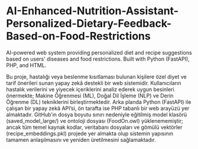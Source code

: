 # AI-Enhanced-Nutrition-Assistant-Personalized-Dietary-Feedback-Based-on-Food-Restrictions
AI-powered web system providing personalized diet and recipe suggestions based on users' diseases and food restrictions. Built with Python (FastAPI), PHP, and HTML.

Bu proje, hastalığı veya beslenme kısıtlaması bulunan kişilere özel diyet ve tarif önerileri sunan yapay zekâ destekli bir web sistemidir. Kullanıcıların hastalık verilerini ve yiyecek içeriklerini analiz ederek uygun besinleri önermekte; Makine Öğrenmesi (ML), Doğal Dil İşleme (NLP) ve Derin Öğrenme (DL) tekniklerini birleştirmektedir. Arka planda Python (FastAPI) ile çalışan bir yapay zekâ API’si, ön tarafta ise PHP tabanlı bir web arayüzü yer almaktadır. GitHub’ın dosya boyutu sınırı nedeniyle eğitilmiş model klasörü (saved_model_large/) ve ontoloji dosyası (FoodOn.owl) yüklenememiştir; ancak tüm temel kaynak kodlar, veritabanı dosyaları ve gömülü vektörler (recipe_embeddings.pkl) projede yer almakta olup sistemin yapısının tamamen anlaşılmasını ve yeniden üretilmesini sağlamaktadır.
